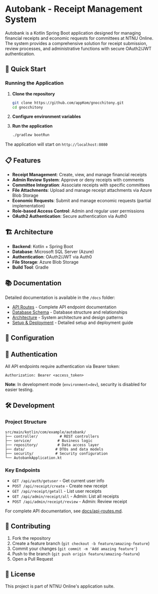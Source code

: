 # Autobank - Receipt Management System

Autobank is a Kotlin Spring Boot application designed for managing financial receipts and economic requests for committees at NTNU Online. The system provides a comprehensive solution for receipt submission, review processes, and administrative functions with secure OAuth2/JWT authentication.

## 🚀 Quick Start

### Running the Application

1. **Clone the repository**
   ```bash
   git clone https://github.com/appKom/gnocchitony.git
   cd gnocchitony
   ```

2. **Configure environment variables**

3. **Run the application**
   ```bash
   ./gradlew bootRun
   ```

The application will start on `http://localhost:8080`

## 📋 Features

- **Receipt Management**: Create, view, and manage financial receipts
- **Admin Review System**: Approve or deny receipts with comments
- **Committee Integration**: Associate receipts with specific committees
- **File Attachments**: Upload and manage receipt attachments via Azure Blob Storage
- **Economic Requests**: Submit and manage economic requests (partial implementation)
- **Role-based Access Control**: Admin and regular user permissions
- **OAuth2 Authentication**: Secure authentication via Auth0

## 🏗️ Architecture

- **Backend**: Kotlin + Spring Boot
- **Database**: Microsoft SQL Server (Azure)
- **Authentication**: OAuth2/JWT via Auth0
- **File Storage**: Azure Blob Storage
- **Build Tool**: Gradle

## 📚 Documentation

Detailed documentation is available in the `/docs` folder:

- [API Routes](docs/api-routes.md) - Complete API endpoint documentation
- [Database Schema](docs/database-schema.md) - Database structure and relationships
- [Architecture](docs/architecture.md) - System architecture and design patterns
- [Setup & Deployment](docs/setup-deployment.md) - Detailed setup and deployment guide

## 🔧 Configuration

## 🔐 Authentication

All API endpoints require authentication via Bearer token:

```
Authorization: Bearer <access_token>
```

**Note**: In development mode (`environment=dev`), security is disabled for easier testing.

## 🛠️ Development

### Project Structure
```
src/main/kotlin/com/example/autobank/
├── controller/          # REST controllers
├── service/            # Business logic
├── repository/         # Data access layer
├── data/              # DTOs and data models
├── security/          # Security configuration
└── AutobankApplication.kt
```

### Key Endpoints

- `GET /api/auth/getuser` - Get current user info
- `POST /api/receipt/create` - Create new receipt
- `GET /api/receipt/getall` - List user receipts
- `GET /api/admin/receipt/all` - Admin: List all receipts
- `POST /api/admin/receipt/review` - Admin: Review receipt

For complete API documentation, see [docs/api-routes.md](docs/api-routes.md).

## 🤝 Contributing

1. Fork the repository
2. Create a feature branch (`git checkout -b feature/amazing-feature`)
3. Commit your changes (`git commit -m 'Add amazing feature'`)
4. Push to the branch (`git push origin feature/amazing-feature`)
5. Open a Pull Request

## 📄 License

This project is part of NTNU Online's application suite.


